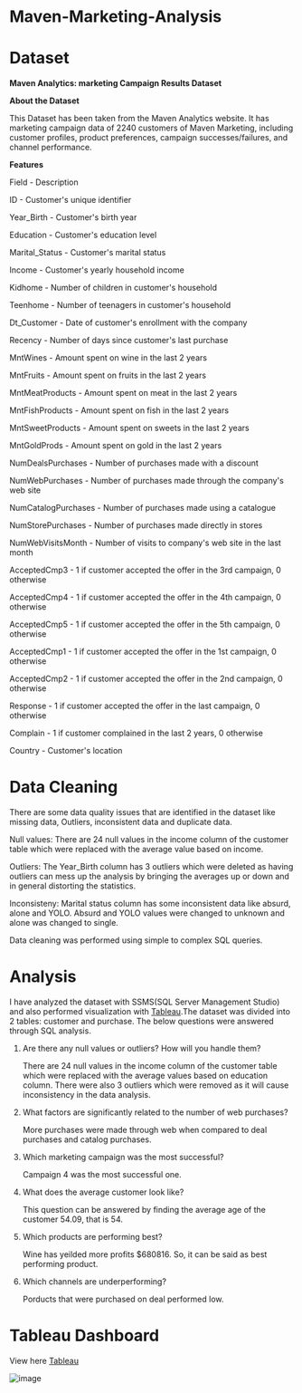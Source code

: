 # Maven-Marketing-Analysis

# Dataset
**Maven Analytics: marketing Campaign Results Dataset**

**About the Dataset**

This Dataset has been taken from the Maven Analytics website. It has marketing campaign data of 2240 customers of Maven Marketing,  including customer profiles, product preferences, campaign successes/failures, and channel performance. 

**Features** 

Field - Description

ID - Customer's unique identifier

Year_Birth - Customer's birth year

Education - Customer's education level

Marital_Status - Customer's marital status

Income - Customer's yearly household income

Kidhome	- Number of children in customer's household

Teenhome - Number of teenagers in customer's household

Dt_Customer - Date of customer's enrollment with the company

Recency - Number of days since customer's last purchase

MntWines - Amount spent on wine in the last 2 years

MntFruits -	Amount spent on fruits in the last 2 years

MntMeatProducts - Amount spent on meat in the last 2 years

MntFishProducts	- Amount spent on fish in the last 2 years

MntSweetProducts - Amount spent on sweets in the last 2 years

MntGoldProds - Amount spent on gold in the last 2 years

NumDealsPurchases -	Number of purchases made with a discount

NumWebPurchases - Number of purchases made through the company's web site

NumCatalogPurchases - Number of purchases made using a catalogue

NumStorePurchases -	Number of purchases made directly in stores

NumWebVisitsMonth -	Number of visits to company's web site in the last month

AcceptedCmp3 - 1 if customer accepted the offer in the 3rd campaign, 0 otherwise

AcceptedCmp4 - 1 if customer accepted the offer in the 4th campaign, 0 otherwise

AcceptedCmp5 - 1 if customer accepted the offer in the 5th campaign, 0 otherwise

AcceptedCmp1 - 1 if customer accepted the offer in the 1st campaign, 0 otherwise

AcceptedCmp2 - 1 if customer accepted the offer in the 2nd campaign, 0 otherwise

Response - 1 if customer accepted the offer in the last campaign, 0 otherwise

Complain - 1 if customer complained in the last 2 years, 0 otherwise

Country - Customer's location

# Data Cleaning

There are some data quality issues that are identified in the dataset like missing data, Outliers, inconsistent data and duplicate data.

Null values: There are 24 null values in the income column of the customer table which were replaced with the average value based on income.

Outliers: The Year_Birth column has 3 outliers which were deleted as having outliers can mess up the analysis by bringing the averages up or down and in general distorting the statistics.

Inconsisteny: Marital status column has some inconsistent data like absurd, alone and YOLO. Absurd and YOLO values were changed to unknown and alone was changed to single.

Data cleaning was performed using simple to complex SQL queries.

# Analysis

I have analyzed the dataset with SSMS(SQL Server Management Studio) and also performed visualization with [Tableau](https://public.tableau.com/app/profile/divya1779/viz/MavenMarketingAnalysis/MavenMarketing).The dataset was divided into 2 tables: customer and purchase. The below questions were answered through SQL analysis.

1. Are there any null values or outliers? How will you handle them?

   There are 24 null values in the income column of the customer table which were replaced with the average values based on education column. There were also 3 outliers which were removed as it will cause inconsistency in the data analysis.

2. What factors are significantly related to the number of web purchases?

   More purchases were made through web when compared to deal purchases and catalog purchases.

3. Which marketing campaign was the most successful?

   Campaign 4 was the most successful one.

4. What does the average customer look like?

   This question can be answered by finding the  average age of the customer 54.09, that is 54. 

5. Which products are performing best?

   Wine has yeilded more profits $680816. So, it can be said as best performing product.

6. Which channels are underperforming?

   Porducts that were purchased on deal performed low.

# Tableau Dashboard

View here [Tableau](https://public.tableau.com/app/profile/divya1779/viz/MavenMarketingAnalysis/MavenMarketing)

![image](https://user-images.githubusercontent.com/54399391/211943988-165eb845-fbb8-48bd-ac31-efde762a8c06.png)



